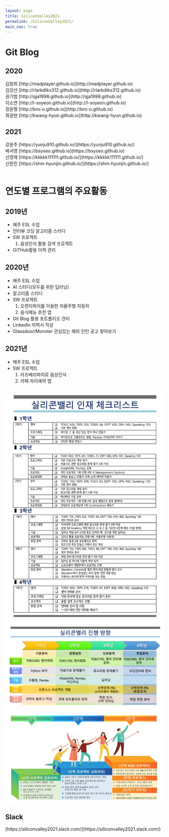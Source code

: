 ```yaml
---
layout: page
title: SiliconValley2021
permalink: /SiliconValley2021/
main_nav: true
---
```

<h1>Git Blog</h1>
<h2>2020</h2>
김창희 [http://madplayer.github.io](http://madplayer.github.io)<br>
김강산 [http://rlarkdtks312.github.io](http://rlarkdtks312.github.io)<br>
권기범 [http://qja1998.github.io](http://qja1998.github.io)<br>
이소연 [http://l-soyeon.github.io](http://l-soyeon.github.io)<br>
정윤형 [http://bro-o.github.io](http://bro-o.github.io)<br>
최광현 [http://kwang-hyun.github.io](http://kwang-hyun.github.io)<br>

<h2>2021</h2>
강윤주 [https://yunju910.github.io/](https://yunju910.github.io/)<br>
배서영 [https://bsyseo.github.io](https://bsyseo.github.io)<br>
신영재 [https://kkkkk111111.github.io/](https://kkkkk111111.github.io/)<br>
신현진 [https://shin-hyunjin.github.io/](https://shin-hyunjin.github.io/)<br>

<br>
<h1>연도별 프로그램의 주요활동</h1>
<h2>2019년</h2>
<ul>
  <li>매주 ESL 수업</li>
  <li>인터뷰 코딩 알고리즘 스터디</li>
  <li>SW 프로젝트
    <ol>
      <li>음성인식 활용 검색 프로젝트</li>
    </ol>
  </li>  
  <li>GiTHub활용 이력 관리</li>
</ul>
<h2>2020년</h2>
<ul>
  <li>매주 ESL 수업</li>
  <li>AI 스터디(모두를 위한 딥러닝)</li>
  <li>알고리즘 스터디</li>
  <li>SW 프로젝트
    <ol>
      <li>오렌지파이를 이용한 자율주행 자동차</li>
      <li>음식메뉴 추천 앱</li>
    </ol>
  </li>
  <li>Git Blog 활용 포트폴리오 관리</li>
  <li>LinkedIn 이력서 작성</li>
  <li>Glassdoor/Monster 관심있는 해외 인턴 공고 찾아보기</li>
</ul>
<h2>2021년</h2>
<ul>
  <li>매주 ESL 수업</li>
  <li>SW 프로젝트
    <ol>
      <li>라즈베리파이로 음성인식</li>
      <li>카페 자리예약 앱</li>
    </ol>
  </li>
</ul>

<br>
<img src="/assets/checklist.png" alt="체크리스트">
<img src="/assets/program.png" alt="프로그램">
<img src="/assets/program2.png" alt="프로그램2">

<h2>Slack</h2>
[https://siliconvalley2021.slack.com/](https://siliconvalley2021.slack.com/)
